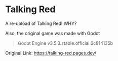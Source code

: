# Talking Red
A re-upload of Talking Red!  WHY?

Also, the original game was made with Godot
> Godot Engine v3.5.3.stable.official.6c814135b

Original Link: https://talking-red.pages.dev/

